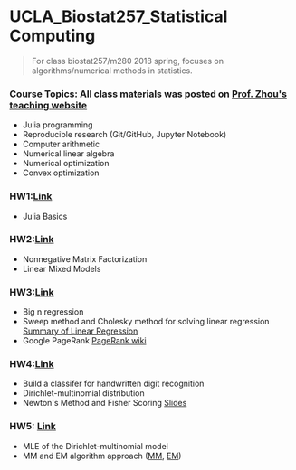 # UCLA_Biostat257_Statistical Computing

> For class biostat257/m280 2018 spring, focuses on algorithms/numerical methods in statistics.

### Course Topics: All class materials was posted on [Prof. Zhou's teaching website](http://hua-zhou.github.io/teaching/biostatm280-2018spring/)
* Julia programming
* Reproducible research (Git/GitHub, Jupyter Notebook)
* Computer arithmetic
* Numerical linear algebra
* Numerical optimization
* Convex optimization

### HW1:[Link](http://hua-zhou.github.io/teaching/biostatm280-2018spring/hw/hw1/hw01.html) 
* Julia Basics

### HW2:[Link](http://hua-zhou.github.io/teaching/biostatm280-2018spring/hw/hw2/hw02.html)
* Nonnegative Matrix Factorization
* Linear Mixed Models

### HW3:[Link](http://hua-zhou.github.io/teaching/biostatm280-2018spring/hw/hw3/hw03.html)
* Big n regression
* Sweep method and Cholesky method for solving linear regression [Summary of Linear Regression](http://hua-zhou.github.io/teaching/biostatm280-2018spring/slides/12-linreg/linreg.html)
* Google PageRank [PageRank wiki](https://en.wikipedia.org/wiki/PageRank)

### HW4:[Link](http://hua-zhou.github.io/teaching/biostatm280-2018spring/hw/hw4/hw04.html)
* Build a classifer for handwritten digit recognition
* Dirichlet-multinomial distribution
* Newton's Method and Fisher Scoring [Slides](http://hua-zhou.github.io/teaching/biostatm280-2018spring/slides/18-newton/newton.html)

### HW5: [Link](http://hua-zhou.github.io/teaching/biostatm280-2018spring/hw/hw5/hw05.html)
* MLE of the Dirichlet-multinomial model
* MM and EM algorithm approach ([MM](http://hua-zhou.github.io/teaching/biostatm280-2018spring/slides/20-mm/deLeeuw.pdf), [EM](http://hua-zhou.github.io/teaching/biostatm280-2018spring/slides/19-em/em.html))
